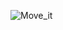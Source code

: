 ![Move_it](https://user-images.githubusercontent.com/79040885/131346286-6d62c506-07c1-4181-a0fe-7c8d3f7fdfac.png)

